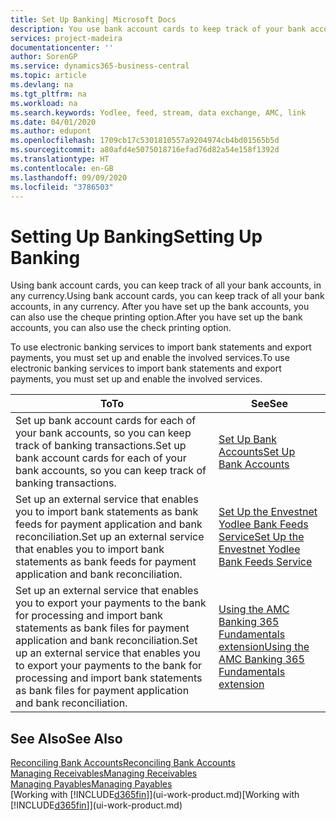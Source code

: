 ```yaml
---
title: Set Up Banking| Microsoft Docs
description: You use bank account cards to keep track of your bank accounts and set up bank feeds, such as Yodlee, to exchange data.
services: project-madeira
documentationcenter: ''
author: SorenGP
ms.service: dynamics365-business-central
ms.topic: article
ms.devlang: na
ms.tgt_pltfrm: na
ms.workload: na
ms.search.keywords: Yodlee, feed, stream, data exchange, AMC, link
ms.date: 04/01/2020
ms.author: edupont
ms.openlocfilehash: 1709cb17c5301810557a9204974cb4bd01565b5d
ms.sourcegitcommit: a80afd4e5075018716efad76d82a54e158f1392d
ms.translationtype: HT
ms.contentlocale: en-GB
ms.lasthandoff: 09/09/2020
ms.locfileid: "3786503"
---
```

# <a name="setting-up-banking"></a><span data-ttu-id="f9378-103">Setting Up Banking</span><span class="sxs-lookup"><span data-stu-id="f9378-103">Setting Up Banking</span></span>
<span data-ttu-id="f9378-104">Using bank account cards, you can keep track of all your bank accounts, in any currency.</span><span class="sxs-lookup"><span data-stu-id="f9378-104">Using bank account cards, you can keep track of all your bank accounts, in any currency.</span></span> <span data-ttu-id="f9378-105">After you have set up the bank accounts, you can also use the cheque printing option.</span><span class="sxs-lookup"><span data-stu-id="f9378-105">After you have set up the bank accounts, you can also use the check printing option.</span></span>

<span data-ttu-id="f9378-106">To use electronic banking services to import bank statements and  export payments, you must set up and enable the involved services.</span><span class="sxs-lookup"><span data-stu-id="f9378-106">To use electronic banking services to import bank statements and  export payments, you must set up and enable the involved services.</span></span>

| <span data-ttu-id="f9378-107">To</span><span class="sxs-lookup"><span data-stu-id="f9378-107">To</span></span> | <span data-ttu-id="f9378-108">See</span><span class="sxs-lookup"><span data-stu-id="f9378-108">See</span></span> |
| --- | --- |
| <span data-ttu-id="f9378-109">Set up bank account cards for each of your bank accounts, so you can keep track of banking transactions.</span><span class="sxs-lookup"><span data-stu-id="f9378-109">Set up bank account cards for each of your bank accounts, so you can keep track of banking transactions.</span></span> |[<span data-ttu-id="f9378-110">Set Up Bank Accounts</span><span class="sxs-lookup"><span data-stu-id="f9378-110">Set Up Bank Accounts</span></span>](bank-how-setup-bank-accounts.md) |
| <span data-ttu-id="f9378-111">Set up an external service that enables you to import bank statements as bank feeds for payment application and bank reconciliation.</span><span class="sxs-lookup"><span data-stu-id="f9378-111">Set up an external service that enables you to import bank statements as bank feeds for payment application and bank reconciliation.</span></span> |[<span data-ttu-id="f9378-112">Set Up the Envestnet Yodlee Bank Feeds Service</span><span class="sxs-lookup"><span data-stu-id="f9378-112">Set Up the Envestnet Yodlee Bank Feeds Service</span></span>](bank-how-setup-bank-statement-service.md) |
| <span data-ttu-id="f9378-113">Set up an external service that enables you to export your payments to the bank for processing  and import bank statements as bank files for payment application and bank reconciliation.</span><span class="sxs-lookup"><span data-stu-id="f9378-113">Set up an external service that enables you to export your payments to the bank for processing  and import bank statements as bank files for payment application and bank reconciliation.</span></span> |[<span data-ttu-id="f9378-114">Using the AMC Banking 365 Fundamentals extension</span><span class="sxs-lookup"><span data-stu-id="f9378-114">Using the AMC Banking 365 Fundamentals extension</span></span>](ui-extensions-amc-banking.md) |

## <a name="see-also"></a><span data-ttu-id="f9378-115">See Also</span><span class="sxs-lookup"><span data-stu-id="f9378-115">See Also</span></span>
[<span data-ttu-id="f9378-116">Reconciling Bank Accounts</span><span class="sxs-lookup"><span data-stu-id="f9378-116">Reconciling Bank Accounts</span></span>](bank-manage-bank-accounts.md)  
[<span data-ttu-id="f9378-117">Managing Receivables</span><span class="sxs-lookup"><span data-stu-id="f9378-117">Managing Receivables</span></span>](receivables-manage-receivables.md)  
[<span data-ttu-id="f9378-118">Managing Payables</span><span class="sxs-lookup"><span data-stu-id="f9378-118">Managing Payables</span></span>](payables-manage-payables.md)  
<span data-ttu-id="f9378-119">[Working with [!INCLUDE[d365fin](includes/d365fin_md.md)]](ui-work-product.md)</span><span class="sxs-lookup"><span data-stu-id="f9378-119">[Working with [!INCLUDE[d365fin](includes/d365fin_md.md)]](ui-work-product.md)</span></span>
